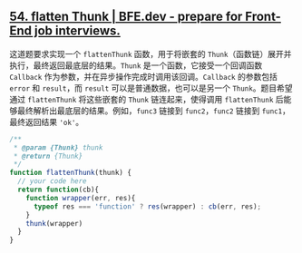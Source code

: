 ## [54. flatten Thunk | BFE.dev - prepare for Front-End job interviews.](https://bigfrontend.dev/problem/flatten-Thunk)

这道题要求实现一个 `flattenThunk` 函数，用于将嵌套的 `Thunk`（函数链）展开并执行，最终返回最底层的结果。`Thunk` 是一个函数，它接受一个回调函数 `Callback` 作为参数，并在异步操作完成时调用该回调。`Callback` 的参数包括 `error` 和 `result`，而 `result` 可以是普通数据，也可以是另一个 `Thunk`。题目希望通过 `flattenThunk` 将这些嵌套的 `Thunk` 链连起来，使得调用 `flattenThunk` 后能够最终解析出最底层的结果。例如，`func3` 链接到 `func2`，`func2` 链接到 `func1`，最终返回结果 `'ok'`。

<audio src="C:\Users\10691\Downloads\这道题要求实现一个`flatt.mp3"></audio>

```js
/**
 * @param {Thunk} thunk
 * @return {Thunk}
 */
function flattenThunk(thunk) {
  // your code here
  return function(cb){
    function wrapper(err, res){
      typeof res === 'function' ? res(wrapper) : cb(err, res);
    }
    thunk(wrapper)
  }
}
```

<audio src="C:\Users\10691\Downloads\解题方案通过递归掉用和包装回掉.mp3"></audio>